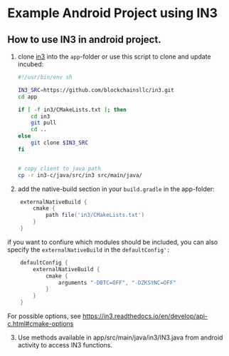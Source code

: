 # Example Android Project using IN3

## How to use IN3 in android project.
1. clone [in3](https://github.com/blockchainsllc/in3.git) into the `app`-folder or use this script to clone and update incubed:

    ```sh
    #!/usr/bin/env sh

    IN3_SRC=https://github.com/blockchainsllc/in3.git
    cd app

    if [ -f in3/CMakeLists.txt ]; then
        cd in3
        git pull
        cd ..
    else
        git clone $IN3_SRC
    fi


    # copy client to java path
    cp -r in3-c/java/src/in3 src/main/java/
    ```

2. add the native-build section in your `build.gradle` in the app-folder:

```gradle
    externalNativeBuild {
        cmake {
            path file('in3/CMakeLists.txt')
        }
    }
```

if you want to confiure which modules should be included, you can also specify the `externalNativeBuild` in the `defaultConfig':` 
```gradle
    defaultConfig {
        externalNativeBuild {
            cmake {
                arguments "-DBTC=OFF", "-DZKSYNC=OFF"
            }
        }
    }

```

For possible options, see https://in3.readthedocs.io/en/develop/api-c.html#cmake-options

3. Use methods available in app/src/main/java/in3/IN3.java from android activity to access IN3 functions.
